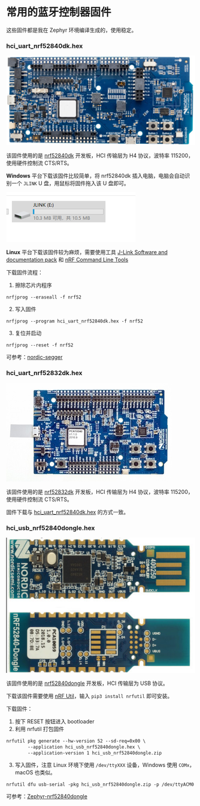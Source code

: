 # 常用的蓝牙控制器固件

这些固件都是我在 Zephyr 环境编译生成的，使用稳定。


### hci_uart_nrf52840dk.hex

![nrf52840dk](./images/nrf52840dk.png)

该固件使用的是 [nrf52840dk](https://www.nordicsemi.com/Products/Development-hardware/nrf52840-dk) 开发板，HCI 传输层为 H4 协议，波特率 115200，使用硬件控制流 CTS/RTS。

**Windows** 平台下载该固件比较简单，将 nrf52840dk 插入电脑，电脑会自动识别一个 `JLINK` U 盘，用鼠标将固件拖入该 U 盘即可。

![JLINK U 盘](./images/JLINK_U.png)

**Linux** 平台下载该固件较为麻烦，需要使用工具 [J-Link Software and documentation pack](https://www.segger.com/downloads/jlink/) 和 [nRF Command Line Tools](https://www.nordicsemi.com/Products/Development-tools/nrf-command-line-tools)

下载固件流程：

1. 擦除芯片内程序

```shell
nrfjprog --eraseall -f nrf52
```

2. 写入固件

```shell
nrfjprog --program hci_uart_nrf52840dk.hex -f nrf52
```

3. 复位并启动

```shell
nrfjprog --reset -f nrf52
```

可参考：[nordic-segger](https://docs.zephyrproject.org/latest/develop/flash_debug/nordic_segger.html#nordic-segger)

### hci_uart_nrf52832dk.hex

![nrf52dk_nrf52832](./images/nrf52dk_nrf52832.jpg)

该固件使用的是 [nrf52832dk](https://www.nordicsemi.com/Products/Development-hardware/nRF52-DK) 开发板，HCI 传输层为 H4 协议，波特率 115200，使用硬件控制流 CTS/RTS。

固件下载与 [hci_uart_nrf52840dk.hex](###hci_uart_nrf52840dk.hex) 的方式一致。

### hci_usb_nrf52840dongle.hex

![nrf52840dongle](./images/nrf52840dongle.png)

该固件使用的是 [nrf52840dongle](https://www.nordicsemi.com/Products/Development-hardware/nrf52840-dongle) 开发板，HCI 传输层为 USB 协议。


下载该固件需要使用 [nRF Util](https://www.nordicsemi.com/Products/Development-tools/nRF-Util)，输入 `pip3 install nrfutil` 即可安装。

下载固件：

1. 按下 RESET 按钮进入 bootloader
2. 利用 nrfutil 打包固件

```shell
nrfutil pkg generate --hw-version 52 --sd-req=0x00 \
        --application hci_usb_nrf52840dongle.hex \
        --application-version 1 hci_usb_nrf52840dongle.zip
```

3. 写入固件，注意 Linux 环境下使用 `/dev/ttyXXX` 设备，Windows 使用 `COMx`，macOS 也类似。

```shell
nrfutil dfu usb-serial -pkg hci_usb_nrf52840dongle.zip -p /dev/ttyACM0
```


可参考：[Zephyr-nrf52840dongle](https://docs.zephyrproject.org/latest/boards/arm/nrf52840dongle_nrf52840/doc/index.html)